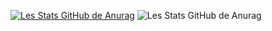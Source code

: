 [![Les Stats GitHub de Anurag](https://github-readme-stats.vercel.app/api?username=RomainCrispini)](https://github.com/anuraghazra/github-readme-stats)
![Les Stats GitHub de Anurag](https://github-readme-stats.vercel.app/api?username=anuraghazra&show_icons=true&theme=merko)
